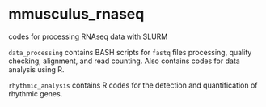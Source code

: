 # mmusculus_rnaseq
codes for processing RNAseq data with SLURM

`data_processing` contains BASH scripts for `fastq` files processing, quality checking, alignment, and read counting. Also contains codes for data analysis using R.

`rhythmic_analysis` contains R codes for the detection and quantification of rhythmic genes.
